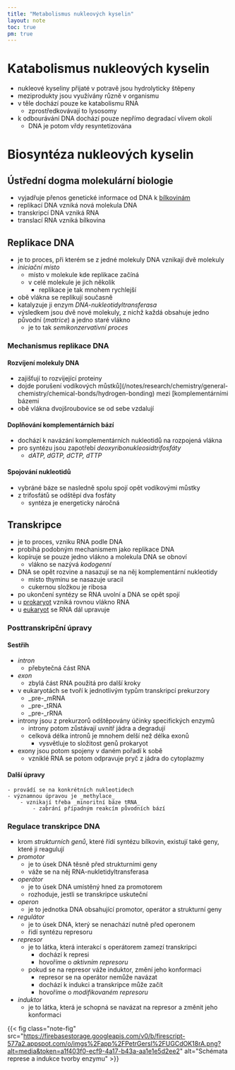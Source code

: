 ```yaml
---
title: "Metabolismus nukleových kyselin"
layout: note
toc: true
pm: true
---
```

# Katabolismus nukleových kyselin
- nukleové kyseliny přijaté v potravě jsou hydrolyticky štěpeny
- meziprodukty jsou využívány různě v organismu
- v těle dochází pouze ke katabolismu RNA
    - zprostředkovávají to lysosomy
- k odbourávání DNA dochází pouze nepřímo degradací vlivem okolí
    - DNA je potom vřdy resyntetizována
# Biosyntéza nukleových kyselin
## Ústřední dogma molekulární biologie
- vyjadřuje přenos genetické informace od DNA k [bílkovinám](/notes/research/chemistry/biochemistry/descriptive-biochemistry/proteins) 
- replikací DNA vzniká nová molekula DNA
- transkripcí DNA vzniká RNA
- translací RNA vzniká bílkovina
## Replikace DNA
- je to proces, při kterém se z jedné molekuly DNA vznikají dvě molekuly
- _iniciační místo_
    - místo v molekule kde replikace začíná
    - v celé molekule je jich několik
        - replikace je tak mnohem rychlejší
- obě vlákna se replikují současně
- katalyzuje ji enzym _DNA-nukleotidyltransferasa_
- výsledkem jsou dvě nové molekuly, z nichž každá obsahuje jedno původní (_matrice_) a jedno staré vlákno
    - je to tak _semikonzervativní proces_
### Mechanismus replikace DNA
#### Rozvíjení molekuly DNA
- zajišťují to rozvijející proteiny
- dojde porušení vodíkových můstků](/notes/research/chemistry/general-chemistry/chemical-bonds/hydrogen-bonding) mezi [komplementárními bázemi
- obě vlákna dvojšroubovice se od sebe vzdalují
#### Doplňování komplementárních bází
- dochází k navázání komplementárních nukleotidů na rozpojená vlákna
- pro syntézu jsou zapotřebí _deoxyribonukleosidtrifosfáty_
    - _dATP, dGTP, dCTP, dTTP_
#### Spojování nukleotidů
- vybráné báze se nasledně spolu spojí opět vodíkovými můstky
- z trifosfátů se odštěpí dva fosfáty
    - syntéza je energeticky náročná
## Transkripce
- je to proces, vzniku RNA podle DNA
- probíhá podobným mechanismem jako replikace DNA
- kopíruje se pouze jedno vlákno a molekula DNA se obnoví
    - vlákno se nazývá _kodogenní_
- DNA se opět rozvine a nasazují se na něj komplementární nukleotidy
    - místo thyminu se nasazuje uracil
    - cukernou složkou je ribosa
- po ukončení syntézy se RNA uvolní a DNA se opět spojí
- u [prokaryot](/notes/school/biology/prokaryotic-cell) vzniká rovnou vlákno RNA
- u [eukaryot](/notes/school/biology/eukaryotic-cell) se RNA dál upravuje
### Posttranskripční úpravy
#### Sestřih
- _intron_
    - přebytečná část RNA
- _exon_
    - zbylá část RNA použitá pro další kroky
- v eukaryotách se tvoří k jednotlivým typům transkripcí prekurzory
    - _pre-_mRNA
    - _pre-_tRNA
    - _pre-_rRNA
- introny jsou z prekurzorů odštěpovány účinky specifických enzymů
    - introny potom zůstávají uvnitř jádra a degradují
    - celková délka intronů je mnohem delší než délka exonů
        - vysvětluje to složitost genů prokaryot
- exony jsou potom spojeny v daném pořadí k sobě
    - vzniklé RNA se potom odpravuje pryč z jádra do cytoplazmy
#### Další úpravy
    - provádí se na konkrétních nukleotidech
    - významnou úpravou je _methylace_
        - vznikají třeba _minoritní báze tRNA_
            - zabrání případným reakcím původních bází
### Regulace transkripce DNA
- krom _strukturních genů_, které řídí syntézu bílkovin, existují také geny, které ji reagulují
- _promotor_
    - je to úsek DNA těsně před strukturními geny
    - váže se na něj RNA-nukletidyltransferasa
- _operátor_
    - je to úsek DNA umístěný hned za promotorem
    - rozhoduje, jestli se transkripce uskuteční
- _operon_
    - je to jednotka DNA obsahující promotor, operátor a strukturní geny
- _regulátor_
    - je to úsek DNA, který se nenachází nutně před operonem
    - řidí syntézu represoru
- _represor_
    - je to látka, která interakcí s operátorem zamezí transkripci
        - dochází k represi
        - hovoříme o _aktivním represoru_
    - pokud se na represor váže induktor, změní jeho konformaci
        - represor se na operátor nemůže navázat
        - dochází k indukci a transkripce může začít
        - hovoříme o _modifikovaném represoru_
- _induktor_
    - je to látka, která je schopná se navázat na represor a změnit jeho konformaci

{{< fig class="note-fig" src="https://firebasestorage.googleapis.com/v0/b/firescript-577a2.appspot.com/o/imgs%2Fapp%2FPetrGersl%2FUGCdOK18rA.png?alt=media&token=a1f403f0-ecf9-4a17-b43a-aa1e1e5d2ee2" alt="Schémata represe a indukce tvorby enzymu" >}}